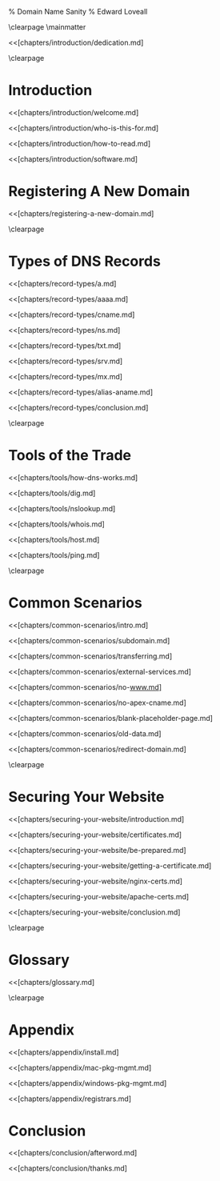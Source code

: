 % Domain Name Sanity
% Edward Loveall

\clearpage
\mainmatter

<<[chapters/introduction/dedication.md]

\clearpage

# Introduction

<<[chapters/introduction/welcome.md]

<<[chapters/introduction/who-is-this-for.md]

<<[chapters/introduction/how-to-read.md]

<<[chapters/introduction/software.md]

# Registering A New Domain

<<[chapters/registering-a-new-domain.md]

\clearpage

# Types of DNS Records

<<[chapters/record-types/a.md]

<<[chapters/record-types/aaaa.md]

<<[chapters/record-types/cname.md]

<<[chapters/record-types/ns.md]

<<[chapters/record-types/txt.md]

<<[chapters/record-types/srv.md]

<<[chapters/record-types/mx.md]

<<[chapters/record-types/alias-aname.md]

<<[chapters/record-types/conclusion.md]

\clearpage

# Tools of the Trade

<<[chapters/tools/how-dns-works.md]

<<[chapters/tools/dig.md]

<<[chapters/tools/nslookup.md]

<<[chapters/tools/whois.md]

<<[chapters/tools/host.md]

<<[chapters/tools/ping.md]

\clearpage

# Common Scenarios

<<[chapters/common-scenarios/intro.md]

<<[chapters/common-scenarios/subdomain.md]

<<[chapters/common-scenarios/transferring.md]

<<[chapters/common-scenarios/external-services.md]

<<[chapters/common-scenarios/no-www.md]

<<[chapters/common-scenarios/no-apex-cname.md]

<<[chapters/common-scenarios/blank-placeholder-page.md]

<<[chapters/common-scenarios/old-data.md]

<<[chapters/common-scenarios/redirect-domain.md]

\clearpage

# Securing Your Website

<<[chapters/securing-your-website/introduction.md]

<<[chapters/securing-your-website/certificates.md]

<<[chapters/securing-your-website/be-prepared.md]

<<[chapters/securing-your-website/getting-a-certificate.md]

<<[chapters/securing-your-website/nginx-certs.md]

<<[chapters/securing-your-website/apache-certs.md]

<<[chapters/securing-your-website/conclusion.md]

\clearpage

# Glossary

<<[chapters/glossary.md]

\clearpage

# Appendix

<<[chapters/appendix/install.md]

<<[chapters/appendix/mac-pkg-mgmt.md]

<<[chapters/appendix/windows-pkg-mgmt.md]

<<[chapters/appendix/registrars.md]

# Conclusion

<<[chapters/conclusion/afterword.md]

<<[chapters/conclusion/thanks.md]
